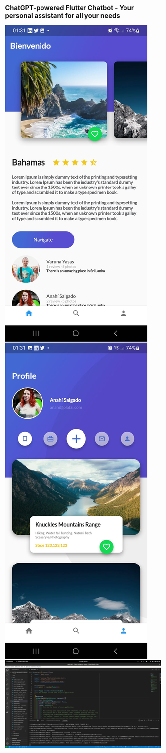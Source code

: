 ## ChatGPT-powered Flutter Chatbot - Your personal assistant for all your needs

![image](https://raw.githubusercontent.com/5t4t1ck/Flutter_advanced_course/master/.github/images/image001.jpg)
![image](https://raw.githubusercontent.com/5t4t1ck/Flutter_advanced_course/master/.github/images/image002.jpg)
![image](https://raw.githubusercontent.com/5t4t1ck/Flutter_advanced_course/master/.github/images/image003.png)
